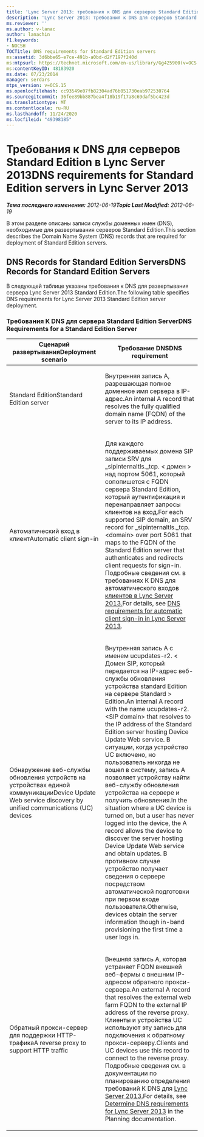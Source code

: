 ```yaml
---
title: 'Lync Server 2013: требования к DNS для серверов Standard Edition'
description: 'Lync Server 2013: требования к DNS для серверов Standard Edition.'
ms.reviewer: ''
ms.author: v-lanac
author: lanachin
f1.keywords:
- NOCSH
TOCTitle: DNS requirements for Standard Edition servers
ms:assetid: 3d6bbe65-e7ce-491b-a0bd-d2f7197f240d
ms:mtpsurl: https://technet.microsoft.com/en-us/library/Gg425900(v=OCS.15)
ms:contentKeyID: 48183920
ms.date: 07/23/2014
manager: serdars
mtps_version: v=OCS.15
ms.openlocfilehash: cc93549e07fb82304ad76b051730eab972530764
ms.sourcegitcommit: 36fee89bb887bea4f18b19f17a8c69daf5bc423d
ms.translationtype: MT
ms.contentlocale: ru-RU
ms.lasthandoff: 11/24/2020
ms.locfileid: "49398185"
---
```

# <a name="dns-requirements-for-standard-edition-servers-in-lync-server-2013"></a><span data-ttu-id="2457a-103">Требования к DNS для серверов Standard Edition в Lync Server 2013</span><span class="sxs-lookup"><span data-stu-id="2457a-103">DNS requirements for Standard Edition servers in Lync Server 2013</span></span>

<div data-xmlns="http://www.w3.org/1999/xhtml">

<div class="topic" data-xmlns="http://www.w3.org/1999/xhtml" data-msxsl="urn:schemas-microsoft-com:xslt" data-cs="https://msdn.microsoft.com/">

<div data-asp="https://msdn2.microsoft.com/asp">



</div>

<div id="mainSection">

<div id="mainBody"><span data-ttu-id="2457a-104">

<span> </span></span><span class="sxs-lookup"><span data-stu-id="2457a-104">

<span> </span></span></span>

<span data-ttu-id="2457a-105">_**Тема последнего изменения:** 2012-06-19_</span><span class="sxs-lookup"><span data-stu-id="2457a-105">_**Topic Last Modified:** 2012-06-19_</span></span>

<span data-ttu-id="2457a-106">В этом разделе описаны записи службы доменных имен (DNS), необходимые для развертывания серверов Standard Edition.</span><span class="sxs-lookup"><span data-stu-id="2457a-106">This section describes the Domain Name System (DNS) records that are required for deployment of Standard Edition servers.</span></span>

<div>

## <a name="dns-records-for-standard-edition-servers"></a><span data-ttu-id="2457a-107">DNS Records for Standard Edition Servers</span><span class="sxs-lookup"><span data-stu-id="2457a-107">DNS Records for Standard Edition Servers</span></span>

<span data-ttu-id="2457a-108">В следующей таблице указаны требования к DNS для развертывания сервера Lync Server 2013 Standard Edition.</span><span class="sxs-lookup"><span data-stu-id="2457a-108">The following table specifies DNS requirements for Lync Server 2013 Standard Edition server deployment.</span></span>

### <a name="dns-requirements-for-a-standard-edition-server"></a><span data-ttu-id="2457a-109">Требования К DNS для сервера Standard Edition Server</span><span class="sxs-lookup"><span data-stu-id="2457a-109">DNS Requirements for a Standard Edition Server</span></span>

<table>
<colgroup>
<col style="width: 50%" />
<col style="width: 50%" />
</colgroup>
<thead>
<tr class="header">
<th><span data-ttu-id="2457a-110">Сценарий развертывания</span><span class="sxs-lookup"><span data-stu-id="2457a-110">Deployment scenario</span></span></th>
<th><span data-ttu-id="2457a-111">Требование DNS</span><span class="sxs-lookup"><span data-stu-id="2457a-111">DNS requirement</span></span></th>
</tr>
</thead>
<tbody>
<tr class="odd">
<td><p><span data-ttu-id="2457a-112">Standard Edition</span><span class="sxs-lookup"><span data-stu-id="2457a-112">Standard Edition server</span></span></p></td>
<td><p><span data-ttu-id="2457a-113">Внутренняя запись A, разрешающая полное доменное имя сервера в IP-адрес.</span><span class="sxs-lookup"><span data-stu-id="2457a-113">An internal A record that resolves the fully qualified domain name (FQDN) of the server to its IP address.</span></span></p></td>
</tr>
<tr class="even">
<td><p><span data-ttu-id="2457a-114">Автоматический вход в клиент</span><span class="sxs-lookup"><span data-stu-id="2457a-114">Automatic client sign-in</span></span></p></td>
<td><p><span data-ttu-id="2457a-115">Для каждого поддерживаемых домена SIP записи SRV для _sipinternaltls._tcp. &lt; домен &gt; над портом 5061, который сопопишется с FQDN сервера Standard Edition, который аутентификация и перенаправляет запросы клиентов на вход.</span><span class="sxs-lookup"><span data-stu-id="2457a-115">For each supported SIP domain, an SRV record for _sipinternaltls._tcp.&lt;domain&gt; over port 5061 that maps to the FQDN of the Standard Edition server that authenticates and redirects client requests for sign-in.</span></span> <span data-ttu-id="2457a-116">Подробные сведения см. в требованиях К DNS для автоматического входов <a href="lync-server-2013-dns-requirements-for-automatic-client-sign-in.md">клиентов в Lync Server 2013.</a></span><span class="sxs-lookup"><span data-stu-id="2457a-116">For details, see <a href="lync-server-2013-dns-requirements-for-automatic-client-sign-in.md">DNS requirements for automatic client sign-in in Lync Server 2013</a>.</span></span></p></td>
</tr>
<tr class="odd">
<td><p><span data-ttu-id="2457a-117">Обнаружение веб-службы обновления устройств на устройствах единой коммуникации</span><span class="sxs-lookup"><span data-stu-id="2457a-117">Device Update Web service discovery by unified communications (UC) devices</span></span></p></td>
<td><p><span data-ttu-id="2457a-118">Внутренняя запись A с именем ucupdates-r2. &lt; Домен SIP, который передается на IP-адрес веб-службы обновления устройства standard Edition на сервере Standard &gt; Edition.</span><span class="sxs-lookup"><span data-stu-id="2457a-118">An internal A record with the name ucupdates-r2.&lt;SIP domain&gt; that resolves to the IP address of the Standard Edition server hosting Device Update Web service.</span></span> <span data-ttu-id="2457a-119">В ситуации, когда устройство UC включено, но пользователь никогда не вошел в систему, запись A позволяет устройству найти веб-службу обновления устройства на сервере и получить обновления.</span><span class="sxs-lookup"><span data-stu-id="2457a-119">In the situation where a UC device is turned on, but a user has never logged into the device, the A record allows the device to discover the server hosting Device Update Web service and obtain updates.</span></span> <span data-ttu-id="2457a-120">В противном случае устройство получает сведения о сервере посредством автоматической подготовки при первом входе пользователя.</span><span class="sxs-lookup"><span data-stu-id="2457a-120">Otherwise, devices obtain the server information though in-band provisioning the first time a user logs in.</span></span></p></td>
</tr>
<tr class="even">
<td><p><span data-ttu-id="2457a-121">Обратный прокси-сервер для поддержки HTTP-трафика</span><span class="sxs-lookup"><span data-stu-id="2457a-121">A reverse proxy to support HTTP traffic</span></span></p></td>
<td><p><span data-ttu-id="2457a-122">Внешняя запись A, которая устраняет FQDN внешней веб-фермы с внешним IP-адресом обратного прокси-сервера.</span><span class="sxs-lookup"><span data-stu-id="2457a-122">An external A record that resolves the external web farm FQDN to the external IP address of the reverse proxy.</span></span> <span data-ttu-id="2457a-123">Клиенты и устройства UC используют эту запись для подключения к обратному прокси-серверу.</span><span class="sxs-lookup"><span data-stu-id="2457a-123">Clients and UC devices use this record to connect to the reverse proxy.</span></span> <span data-ttu-id="2457a-124">Подробные сведения см. в документации по планированию определения требований К DNS для <a href="lync-server-2013-determine-dns-requirements.md">Lync Server 2013.</a></span><span class="sxs-lookup"><span data-stu-id="2457a-124">For details, see <a href="lync-server-2013-determine-dns-requirements.md">Determine DNS requirements for Lync Server 2013</a> in the Planning documentation.</span></span></p></td>
</tr>
</tbody>
</table><span data-ttu-id="2457a-125">


</div>

</div>

<span> </span>

</div>

</div>

</span><span class="sxs-lookup"><span data-stu-id="2457a-125">


</div>

</div>

<span> </span>

</div>

</div>

</span></span></div>

